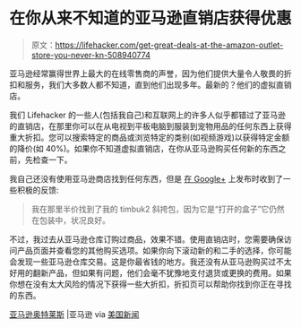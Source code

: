 # 在你从来不知道的亚马逊直销店获得优惠

> 原文：<https://lifehacker.com/get-great-deals-at-the-amazon-outlet-store-you-never-kn-508940774>

亚马逊经常赢得世界上最大的在线零售商的声誉，因为他们提供大量令人敬畏的折扣和服务，我们大多数人都不知道，直到他们出现多年。最新的？他们的虚拟直销店。



我们 Lifehacker 的一些人(包括我自己)和互联网上的许多人似乎都错过了亚马逊的直销店，在那里你可以在从电视到平板电脑到服装到宠物用品的任何东西上获得重大折扣。您可以搜索特定的商品或浏览特定的类别(如视频游戏)以获得特定金额的降价(如 40%)。如果你不知道虚拟直销店，在你从亚马逊购买任何新的东西之前，先检查一下。

我自己还没有使用亚马逊商店找到任何东西，但是 [在 Google+](https://plus.google.com/110834125851515789765/posts/BhLRYDyb88h) 上发布时收到了一些积极的反馈:

> 我在那里半价找到了我的 timbuk2 斜挎包，因为它是“打开的盒子”它仍然在包装中，状况良好。

不过，我过去从亚马逊仓库订购过商品，效果不错。使用直销店时，您需要确保访问产品页面并查看您的其他购买选项。如果你向下滚动新的和二手的选择，你可能会发现一些亚马逊仓库交易。这是你最省钱的地方。我还没有从亚马逊购买过不太好用的翻新产品，但如果有问题，他们会毫不犹豫地支付退货或更换的费用。如果你想在没有太大风险的情况下获得一些大折扣，折扣页可以帮助你找到你正在寻找的东西。

[亚马逊奥特莱斯](http://www.amazon.co%6D/Outlet/b/?node=517808&tag=lifehackeramzn--20&ascsubtag=[type|link[postId|508940774) |亚马逊 via [美国新闻](http://money.usnews.com/money/blogs/my-money/2013/05/20/5-ways-to-score-a-great-deal-on-amazon)